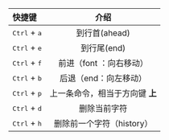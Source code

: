 |快捷键|介绍|
|:---------|:---------:
|<kbd>Ctrl</kbd> + <kbd>a</kbd>|到行首(ahead)|
|<kbd>Ctrl</kbd> + <kbd>e</kbd>|到行尾(end)|
|<kbd>Ctrl</kbd> + <kbd>f</kbd>|前进（font ：向右移动）|
|<kbd>Ctrl</kbd> + <kbd>b</kbd>|后退（end：向左移动）|
|<kbd>Ctrl</kbd> + <kbd>p</kbd>|上一条命令，相当于方向键 **上**|
|<kbd>Ctrl</kbd> + <kbd>d</kbd>|删除当前字符|
|<kbd>Ctrl</kbd> + <kbd>h</kbd>|删除前一个字符（history）|
